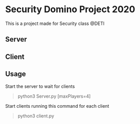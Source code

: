 # Security Domino Project 2020
This is a project made for Security class @DETI

## Server

## Client

## Usage
Start the server to wait for clients
>python3 Server.py [maxPlayers=4]

Start clients running this command for each client
>python3 client.py
 


    